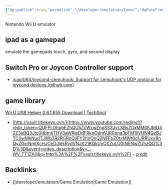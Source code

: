 ```yaml
---
{"dg-publish":true,"permalink":"/developer/emulation/Cemu/","dgPassFrontmatter":true}
---
```


Nintendo Wii U emulator

## ipad as a gamepad
emulate the gamepads touch, gyro, and second display

## Switch Pro or Joycon Controller support
- [joaorb64/joycond-cemuhook: Support for cemuhook's UDP protocol for joycond devices (github.com)](https://github.com/joaorb64/joycond-cemuhook)

## game library
[Wii U USB Helper 0.6.1.655 Download | TechSpot](https://www.techspot.com/downloads/7049-wii-u-usb-helper.html)
- [http://vault.titlekeys.ovh/](https://www.youtube.com/redirect?redir_token=QUFFLUhqbEZhQU5ZcWxwZnpSS3JyLXBsZGxMM0FJMU42Z3xBQ3Jtc0ttbmtjTHV3aWRleDdFRkpOdmVJR0pna3pTM1llVUN4QzBJTC0wMkNudTJWb3R2RGRoQjlFY2hVQnQ2NFFpZ0txMWt6c1JRRUxvRnQyZ0xrNmlXcHJCeDJlekRvdVNJX21KQkUyOXZuLU0tNENwZUhzQQ%3D%3D&event=video_description&v=_-WV_TT1ZA0&q=http%3A%2F%2Fvault.titlekeys.ovh%2F) - [credit](https://www.reddit.com/r/CemuPiracy/comments/hr834n/i_was_trying_to_install_wiiu_usbhelper_but/)

## Backlinks
- [[developer/emulation/Game Emulation\|Game Emulation]]